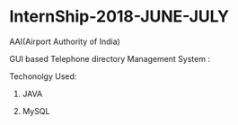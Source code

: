# InternShip-2018-JUNE-JULY
AAI(Airport Authority of India)

GUI based Telephone directory Management System : 

Techonolgy Used: 

1. JAVA 

2. MySQL
